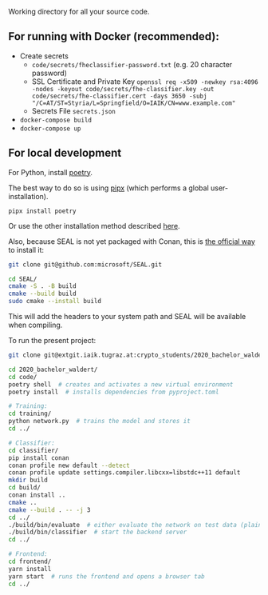 Working directory for all your source code.

## For running with Docker (recommended):

- Create secrets
  - `code/secrets/fheclassifier-password.txt` (e.g. 20 character password)
  - SSL Certificate and Private Key
    `openssl req -x509 -newkey rsa:4096 -nodes -keyout code/secrets/fhe-classifier.key -out code/secrets/fhe-classifier.cert -days 3650 -subj "/C=AT/ST=Styria/L=Springfield/O=IAIK/CN=www.example.com"`
  - Secrets File `secrets.json`
- `docker-compose build`
- `docker-compose up`

## For local development

For Python, install [poetry](https://python-poetry.org/).

The best way to do so is using [pipx](https://pypa.github.io/pipx/)
(which performs a global user-installation).

`pipx install poetry`

Or use the other installation method described [here](https://python-poetry.org/docs/#installation).

Also, because SEAL is not yet packaged with Conan, this is
[the official way](https://github.com/microsoft/SEAL#building-microsoft-seal-manually) to install it:

```bash
git clone git@github.com:microsoft/SEAL.git

cd SEAL/
cmake -S . -B build
cmake --build build
sudo cmake --install build
```

This will add the headers to your system path and SEAL will be available when compiling.

To run the present project:

```bash
git clone git@extgit.iaik.tugraz.at:crypto_students/2020_bachelor_waldert.git

cd 2020_bachelor_waldert/
cd code/
poetry shell  # creates and activates a new virtual environment
poetry install  # installs dependencies from pyproject.toml

# Training:
cd training/
python network.py  # trains the model and stores it
cd ../

# Classifier:
cd classifier/
pip install conan
conan profile new default --detect
conan profile update settings.compiler.libcxx=libstdc++11 default
mkdir build
cd build/
conan install ..
cmake ..
cmake --build . -- -j 3
cd ../
./build/bin/evaluate  # either evaluate the network on test data (plain and encrypted), or:
./build/bin/classifier  # start the backend server
cd ../

# Frontend:
cd frontend/
yarn install
yarn start  # runs the frontend and opens a browser tab
cd ../
```
